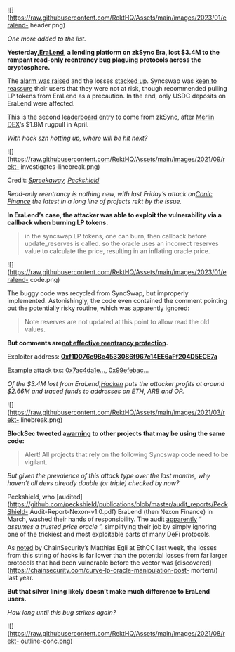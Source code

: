![](https://raw.githubusercontent.com/RektHQ/Assets/main/images/2023/01/eralend-
header.png)

_One more added to the list._

 **Yesterday,[EraLend](https://twitter.com/Era_Lend), a lending platform on
zkSync Era, lost $3.4M to the rampant read-only reentrancy bug plaguing
protocols across the cryptosphere.**

The [alarm was
raised](https://twitter.com/spreekaway/status/1683817944470396928) and the
losses [stacked
up](https://twitter.com/spreekaway/status/1683822041844027393). Syncswap was
[keen to reassure](https://twitter.com/syncswap/status/1683831056015949826)
their users that they were not at risk, though recommended pulling LP tokens
from EraLend as a precaution. In the end, only USDC deposits on EraLend were
affected.

This is the second [leaderboard](https://rekt.news/leaderboard/) entry to come
from zkSync, after [Merlin DEX](https://rekt.news/merlin-dex-rekt/)’s $1.8M
rugpull in April.

 _With hack szn hotting up, where will be hit next?_

![](https://raw.githubusercontent.com/RektHQ/Assets/main/images/2021/09/rekt-
investigates-linebreak.png)

Credit:
_[Spreekaway](https://twitter.com/spreekaway/status/1683823980816236545),
[Peckshield](https://twitter.com/peckshield/status/1683830339637219328)_

 _Read-only reentrancy is nothing new, with last Friday’s attack on[Conic
Finance](https://rekt.news/conic-finance-rekt/) the latest in a long line of
projects rekt by the issue._

 **In EraLend’s case, the attacker was able to exploit the vulnerability via a
callback when burning LP tokens.**

> in the syncswap LP tokens, one can burn, then callback before
> update_reserves is called. so the oracle uses an incorrect reserves value to
> calculate the price, resulting in an inflating oracle price.

![](https://raw.githubusercontent.com/RektHQ/Assets/main/images/2023/01/eralend-
code.png)

The buggy code was recycled from SyncSwap, but improperly implemented.
Astonishingly, the code even contained the comment pointing out the
potentially risky routine, which was apparently ignored:

> Note reserves are not updated at this point to allow read the old values.

 **But comments are[not effective reentrancy
protection](https://twitter.com/pcaversaccio/status/1683860327778209792).**

Exploiter address:
**[0xf1D076c9Be4533086f967e14EE6aFf204D5ECE7a](https://explorer.zksync.io/address/0xf1D076c9Be4533086f967e14EE6aFf204D5ECE7a)**

Example attack txs:
[0x7ac4da1e…](https://explorer.zksync.io/tx/0x7ac4da1ea1b0903dfabda56f713ea5e4a960a3fc34467a844d037f86ee8bfe98),
[0x99efebac…](https://explorer.zksync.io/tx/0x99efebacb3edaa3ac34f7ef462fd8eed85b46be281bd1329abfb215a494ab0ef)

 _Of the $3.4M lost from
EraLend,[Hacken](https://twitter.com/hackenclub/status/1684154146356871168)
puts the attacker profits at around $2.66M and traced funds to addresses on
ETH, ARB and OP._

![](https://raw.githubusercontent.com/RektHQ/Assets/main/images/2021/03/rekt-
linebreak.png)

 **BlockSec tweeted
a[warning](https://twitter.com/BlockSecTeam/status/1683830744961912832) to
other projects that may be using the same code:**

> Alert! All projects that rely on the following Syncswap code need to be
> vigilant.

 _But given the prevalence of this attack type over the last months, why
haven’t all devs already double (or triple) checked by now?_

Peckshield, who
[audited](https://github.com/peckshield/publications/blob/master/audit_reports/PeckShield-
Audit-Report-Nexon-v1.0.pdf) EraLend (then Nexon Finance) in March, washed
their hands of responsibility. The audit
[apparently](https://twitter.com/pcaversaccio/status/1683860794084036611) “
_assumes a trusted price oracle_ ”, simplifying their job by simply ignoring
one of the trickiest and most exploitable parts of many DeFi protocols.

As [noted](https://www.youtube.com/live/9eyKxfC_EcA?feature=share&t=1162) by
ChainSecurity’s Matthias Egli at EthCC last week, the losses from this string
of hacks is far lower than the potential losses from far larger protocols that
had been vulnerable before the vector was
[discovered](https://chainsecurity.com/curve-lp-oracle-manipulation-post-
mortem/) last year.

 **But that silver lining likely doesn’t make much difference to EraLend
users.**

 _How long until this bug strikes again?_

![](https://raw.githubusercontent.com/RektHQ/Assets/main/images/2021/08/rekt-
outline-conc.png)


